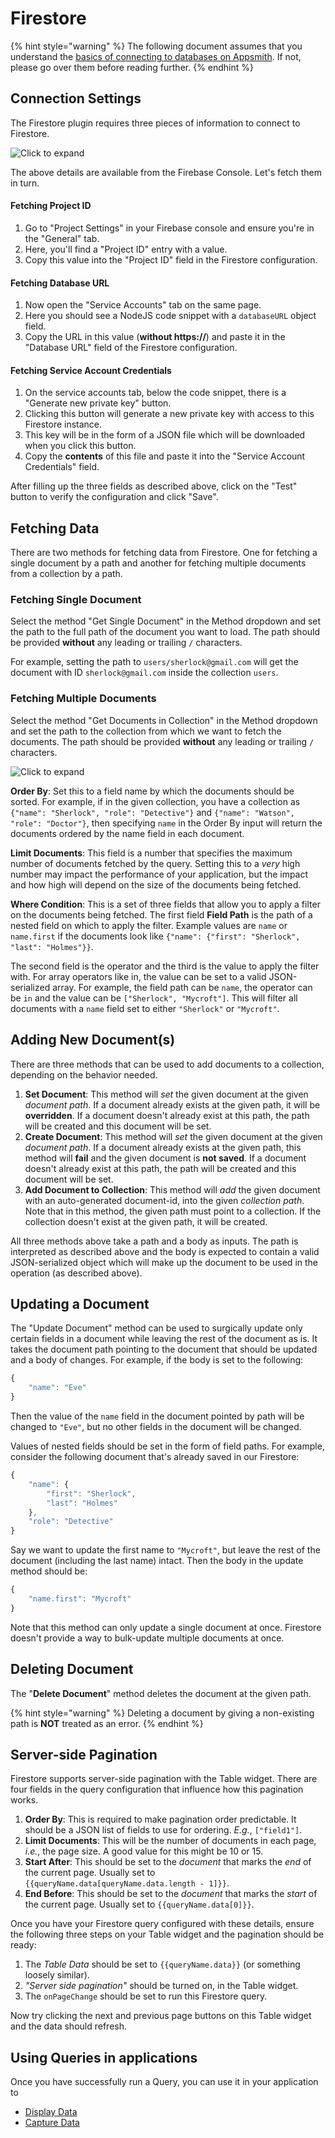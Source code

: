 # Firestore

{% hint style="warning" %}
The following document assumes that you understand the [basics of connecting to databases on Appsmith](../core-concepts/connecting-to-data-sources/connecting-to-databases/). If not, please go over them before reading further.
{% endhint %}

## Connection Settings

The Firestore plugin requires three pieces of information to connect to Firestore.

![Click to expand](../.gitbook/assets/firestore-datasource-form.png)

The above details are available from the Firebase Console. Let's fetch them in turn.

#### Fetching Project ID

1. Go to "Project Settings" in your Firebase console and ensure you're in the "General" tab.
2. Here, you'll find a "Project ID" entry with a value.
3. Copy this value into the "Project ID" field in the Firestore configuration.

#### Fetching Database URL

1. Now open the "Service Accounts" tab on the same page.
2. Here you should see a NodeJS code snippet with a `databaseURL` object field.
3. Copy the URL in this value \(**without https://**\) and paste it in the "Database URL" field of the Firestore configuration.

#### Fetching Service Account Credentials

1. On the service accounts tab, below the code snippet, there is a "Generate new private key" button.
2. Clicking this button will generate a new private key with access to this Firestore instance.
3. This key will be in the form of a JSON file which will be downloaded when you click this button.
4. Copy the **contents** of this file and paste it into the "Service Account Credentials" field.

After filling up the three fields as described above, click on the "Test" button to verify the configuration and click "Save".

## Fetching Data

There are two methods for fetching data from Firestore. One for fetching a single document by a path and another for fetching multiple documents from a collection by a path.

### Fetching Single Document

Select the method "Get Single Document" in the Method dropdown and set the path to the full path of the document you want to load. The path should be provided **without** any leading or trailing `/` characters.

For example, setting the path to `users/sherlock@gmail.com` will get the document with ID `sherlock@gmail.com` inside the collection `users`.

### Fetching Multiple Documents

Select the method "Get Documents in Collection" in the Method dropdown and set the path to the collection from which we want to fetch the documents. The path should be provided **without** any leading or trailing `/` characters.

![Click to expand](../.gitbook/assets/firestore-get-documents-in-collection.png)

**Order By**: Set this to a field name by which the documents should be sorted. For example, if in the given collection, you have a collection as `{"name": "Sherlock", "role": "Detective"}` and `{"name": "Watson", "role": "Doctor"}`, then specifying `name` in the Order By input will return the documents ordered by the name field in each document.

**Limit Documents**: This field is a number that specifies the maximum number of documents fetched by the query. Setting this to a _very_ high number may impact the performance of your application, but the impact and how high will depend on the size of the documents being fetched.

**Where Condition**: This is a set of three fields that allow you to apply a filter on the documents being fetched. The first field **Field Path** is the path of a nested field on which to apply the filter. Example values are `name` or `name.first` if the documents look like `{"name": {"first": "Sherlock", "last": "Holmes"}}`. 

The second field is the operator and the third is the value to apply the filter with. For array operators like in, the value can be set to a valid JSON-serialized array. For example, the field path can be `name`, the operator can be `in` and the value can be `["Sherlock", "Mycroft"]`. This will filter all documents with a `name` field set to either `"Sherlock"` or `"Mycroft"`.

## Adding New Document\(s\)

There are three methods that can be used to add documents to a collection, depending on the behavior needed.

1. **Set Document**: This method will _set_ the given document at the given _document path_. If a document already exists at the given path, it will be **overridden**. If a document doesn't already exist at this path, the path will be created and this document will be set.
2. **Create Document**: This method will _set_ the given document at the given _document path_. If a document already exists at the given path, this method will **fail** and the given document is **not saved**. If a document doesn't already exist at this path, the path will be created and this document will be set.
3. **Add Document to Collection**: This method will _add_ the given document with an auto-generated document-id, into the given _collection path_. Note that in this method, the given path must point to a collection. If the collection doesn't exist at the given path, it will be created.

All three methods above take a path and a body as inputs. The path is interpreted as described above and the body is expected to contain a valid JSON-serialized object which will make up the document to be used in the operation \(as described above\).

## Updating a Document

The "Update Document" method can be used to surgically update only certain fields in a document while leaving the rest of the document as is. It takes the document path pointing to the document that should be updated and a body of changes. For example, if the body is set to the following:

```javascript
{
    "name": "Eve"
}
```

Then the value of the `name` field in the document pointed by path will be changed to `"Eve"`, but no other fields in the document will be changed.

Values of nested fields should be set in the form of field paths. For example, consider the following document that's already saved in our Firestore:

```javascript
{
    "name": {
        "first": "Sherlock",
        "last": "Holmes"
    },
    "role": "Detective"
}
```

Say we want to update the first name to `"Mycroft"`, but leave the rest of the document \(including the last name\) intact. Then the body in the update method should be:

```javascript
{
    "name.first": "Mycroft"
}
```

Note that this method can only update a single document at once. Firestore doesn't provide a way to bulk-update multiple documents at once.

## Deleting Document

The "**Delete Document**" method deletes the document at the given path.

{% hint style="warning" %}
Deleting a document by giving a non-existing path is **NOT** treated as an error.
{% endhint %}

## Server-side Pagination

Firestore supports server-side pagination with the Table widget. There are four fields in the query configuration that influence how this pagination works.

1. **Order By**: This is required to make pagination order predictable. It should be a JSON list of fields to use for ordering. *E.g.*, `["field1"]`.
1. **Limit Documents**: This will be the number of documents in each page, *i.e.*, the page size. A good value for this might be 10 or 15.
1. **Start After**: This should be set to the *document* that marks the *end* of the current page. Usually set to `{{queryName.data[queryName.data.length - 1]}}`.
1. **End Before**: This should be set to the *document* that marks the *start* of the current page. Usually set to `{{queryName.data[0]}}`.

Once you have your Firestore query configured with these details, ensure the following three steps on your Table widget and the pagination should be ready:

1. The *Table Data* should be set to `{{queryName.data}}` (or something loosely similar).
1. *"Server side pagination"* should be turned on, in the Table widget.
1. The `onPageChange` should be set to run this Firestore query.

Now try clicking the next and previous page buttons on this Table widget and the data should refresh.

## Using Queries in applications

Once you have successfully run a Query, you can use it in your application to

* [Display Data](../core-concepts/displaying-data-read/)
* [Capture Data](../core-concepts/capturing-data-write/)

